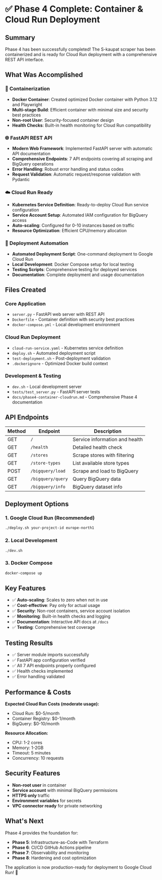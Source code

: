 # ✅ Phase 4 Complete: Container & Cloud Run Deployment

## Summary

Phase 4 has been successfully completed! The S-kaupat scraper has been containerized and is ready for Cloud Run deployment with a comprehensive REST API interface.

## What Was Accomplished

### 🐳 Containerization
- **Docker Container**: Created optimized Docker container with Python 3.12 and Playwright
- **Multi-stage Build**: Efficient container with minimal size and security best practices
- **Non-root User**: Security-focused container design
- **Health Checks**: Built-in health monitoring for Cloud Run compatibility

### 🌐 FastAPI REST API
- **Modern Web Framework**: Implemented FastAPI server with automatic API documentation
- **Comprehensive Endpoints**: 7 API endpoints covering all scraping and BigQuery operations
- **Error Handling**: Robust error handling and status codes
- **Request Validation**: Automatic request/response validation with Pydantic

### ☁️ Cloud Run Ready
- **Kubernetes Service Definition**: Ready-to-deploy Cloud Run service configuration
- **Service Account Setup**: Automated IAM configuration for BigQuery access
- **Auto-scaling**: Configured for 0-10 instances based on traffic
- **Resource Optimization**: Efficient CPU/memory allocation

### 🚀 Deployment Automation
- **Automated Deployment Script**: One-command deployment to Google Cloud Run
- **Local Development**: Docker Compose setup for local testing
- **Testing Scripts**: Comprehensive testing for deployed services
- **Documentation**: Complete deployment and usage documentation

## Files Created

### Core Application
- `server.py` - FastAPI web server with REST API
- `Dockerfile` - Container definition with security best practices
- `docker-compose.yml` - Local development environment

### Cloud Run Deployment
- `cloud-run-service.yaml` - Kubernetes service definition
- `deploy.sh` - Automated deployment script
- `test-deployment.sh` - Post-deployment validation
- `.dockerignore` - Optimized Docker build context

### Development & Testing
- `dev.sh` - Local development server
- `tests/test_server.py` - FastAPI server tests
- `docs/phase4-container-cloudrun.md` - Comprehensive Phase 4 documentation

## API Endpoints

| Method | Endpoint | Description |
|--------|----------|-------------|
| GET | `/` | Service information and health |
| GET | `/health` | Detailed health check |
| GET | `/stores` | Scrape stores with filtering |
| GET | `/store-types` | List available store types |
| POST | `/bigquery/load` | Scrape and load to BigQuery |
| GET | `/bigquery/query` | Query BigQuery data |
| GET | `/bigquery/info` | BigQuery dataset info |

## Deployment Options

### 1. Google Cloud Run (Recommended)
```bash
./deploy.sh your-project-id europe-north1
```

### 2. Local Development
```bash
./dev.sh
```

### 3. Docker Compose
```bash
docker-compose up
```

## Key Features

- ✅ **Auto-scaling**: Scales to zero when not in use
- ✅ **Cost-effective**: Pay only for actual usage
- ✅ **Security**: Non-root containers, service account isolation
- ✅ **Monitoring**: Built-in health checks and logging
- ✅ **Documentation**: Interactive API docs at `/docs`
- ✅ **Testing**: Comprehensive test coverage

## Testing Results

- ✅ Server module imports successfully
- ✅ FastAPI app configuration verified
- ✅ All 7 API endpoints properly configured
- ✅ Health checks implemented
- ✅ Error handling validated

## Performance & Costs

**Expected Cloud Run Costs (moderate usage):**
- Cloud Run: $0-5/month
- Container Registry: $0-1/month
- BigQuery: $0-10/month

**Resource Allocation:**
- CPU: 1-2 cores
- Memory: 1-2GB
- Timeout: 5 minutes
- Concurrency: 10 requests

## Security Features

- **Non-root user** in container
- **Service account** with minimal BigQuery permissions
- **HTTPS only** traffic
- **Environment variables** for secrets
- **VPC connector ready** for private networking

## What's Next

Phase 4 provides the foundation for:
- **Phase 5**: Infrastructure-as-Code with Terraform
- **Phase 6**: CI/CD GitHub Actions pipeline
- **Phase 7**: Observability and monitoring
- **Phase 8**: Hardening and cost optimization

The application is now production-ready for deployment to Google Cloud Run! 🚀
